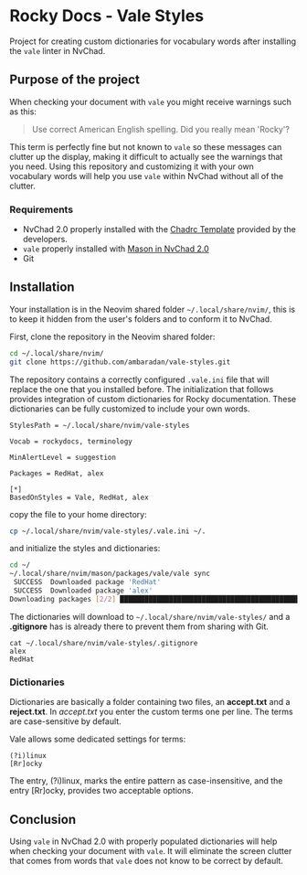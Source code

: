 # Rocky Docs - Vale Styles

Project for creating custom dictionaries for vocabulary words after installing the `vale` linter in NvChad.

## Purpose of the project

When checking your document with `vale` you might receive warnings such as this:

> Use correct American English spelling. Did you really mean 'Rocky'?

This term is perfectly fine but not known to `vale` so these messages can clutter up the display, making it difficult to actually see the warnings that you need. Using this repository and customizing it with your own vocabulary words will help you use `vale` within NvChad without all of the clutter.

### Requirements

- NvChad 2.0 properly installed with the [Chadrc Template](https://docs.rockylinux.org/books/nvchad/template_chadrc/) provided by the developers.
- `vale` properly installed with [Mason in NvChad 2.0](https://https://docs.rockylinux.org/books/nvchad/vale_nvchad/)
- Git

## Installation

Your installation is in the Neovim shared folder `~/.local/share/nvim/`, this is to keep it hidden from the user's folders and to conform it to NvChad.

First, clone the repository in the Neovim shared folder:

```bash
cd ~/.local/share/nvim/
git clone https://github.com/ambaradan/vale-styles.git
```

The repository contains a correctly configured `.vale.ini` file  that will replace the one that you installed before. The initialization that follows provides integration of custom dictionaries for Rocky documentation. These dictionaries can be fully customized to include your own words.

```text
StylesPath = ~/.local/share/nvim/vale-styles

Vocab = rockydocs, terminology

MinAlertLevel = suggestion

Packages = RedHat, alex

[*]
BasedOnStyles = Vale, RedHat, alex
```

copy the file to your home directory:

```bash
cp ~/.local/share/nvim/vale-styles/.vale.ini ~/.
```

and initialize the styles and dictionaries:

```bash
cd ~/
~/.local/share/nvim/mason/packages/vale/vale sync
 SUCCESS  Downloaded package 'RedHat'                                                                 
 SUCCESS  Downloaded package 'alex'                                                                    
Downloading packages [2/2] █████████████████████████████████████████████ 100% | 2s
```

The dictionaries will download to `~/.local/share/nvim/vale-styles/` and a **.gitignore** has is already there to prevent them from sharing with Git.

```text
cat ~/.local/share/nvim/vale-styles/.gitignore
alex
RedHat
```

### Dictionaries

Dictionaries are basically a folder containing two files, an **accept.txt** and a **reject.txt**. In *accept.txt* you enter the custom terms one per line. The terms are case-sensitive by default.

Vale allows some dedicated settings for terms:

```text
(?i)linux
[Rr]ocky
```

The entry, (?i)linux, marks the entire pattern as case-insensitive, and the entry [Rr]ocky, provides two acceptable options.

## Conclusion

Using `vale` in NvChad 2.0 with properly populated dictionaries will help when checking your document with `vale`. It will eliminate the screen clutter that comes from words that `vale` does not know to be correct by default.
